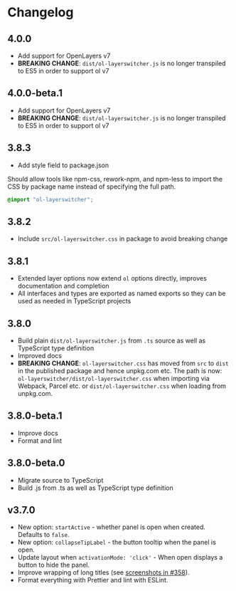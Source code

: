 # Changelog

## 4.0.0

- Add support for OpenLayers v7
- **BREAKING CHANGE**: `dist/ol-layerswitcher.js` is no longer transpiled to
  ES5 in order to support ol v7

## 4.0.0-beta.1

- Add support for OpenLayers v7
- **BREAKING CHANGE**: `dist/ol-layerswitcher.js` is no longer transpiled to
  ES5 in order to support ol v7

## 3.8.3

- Add style field to package.json

Should allow tools like npm-css, rework-npm, and npm-less to import the
CSS by package name instead of specifying the full path.

```css
@import "ol-layerswitcher";
```

## 3.8.2

- Include `src/ol-layerswitcher.css` in package to avoid breaking change

## 3.8.1

- Extended layer options now extend `ol` options directly, improves documentation
  and completion
- All interfaces and types are exported as named exports so they can be used as
  needed in TypeScript projects

## 3.8.0

- Build plain `dist/ol-layerswitcher.js` from `.ts` source as well as
  TypeScript type definition
- Improved docs
- **BREAKING CHANGE**: `ol-layerswitcher.css` has moved from `src` to `dist` in the
  published package and hence unpkg.com etc. The path is now:
  `ol-layerswitcher/dist/ol-layerswitcher.css` when importing via Webpack,
  Parcel etc. or `dist/ol-layerswitcher.css` when loading from unpkg.com.

## 3.8.0-beta.1

- Improve docs
- Format and lint

## 3.8.0-beta.0

- Migrate source to TypeScript
- Build .js from .ts as well as TypeScript type definition

## v3.7.0

- New option: `startActive` - whether panel is open when created. Defaults to
  `false`.
- New option: `collapseTipLabel` - the button tooltip when the panel is open.
- Update layout when `activationMode: 'click'` - When open displays a button to
  hide the panel.
- Improve wrapping of long titles (see [screenshots in
  #358](https://github.com/walkermatt/ol-layerswitcher/pull/358#issuecomment-689677181)).
- Format everything with Prettier and lint with ESLint.

